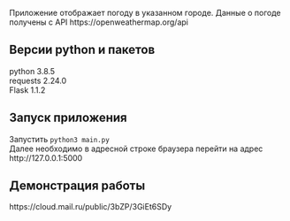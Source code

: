 <p>Приложение отображает погоду в указанном городе. Данные о погоде получены с API https://openweathermap.org/api
</p>

<h2>Версии python и пакетов</h2>
python 3.8.5 <br/>
requests 2.24.0 <br/>
Flask 1.1.2 
<h2>Запуск приложения</h2>
<p>Запустить <code>python3 main.py </code><br/>
Далее необходимо в адресной строке браузера перейти на адрес http://127.0.0.1:5000</p>
<h2>Демонстрация работы</h2>
https://cloud.mail.ru/public/3bZP/3GiEt6SDy